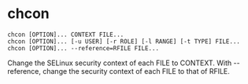 # chcon

```
chcon [OPTION]... CONTEXT FILE...
chcon [OPTION]... [-u USER] [-r ROLE] [-l RANGE] [-t TYPE] FILE...
chcon [OPTION]... --reference=RFILE FILE...
```


Change the SELinux security context of each FILE to CONTEXT.
With --reference, change the security context of each FILE to that of RFILE.